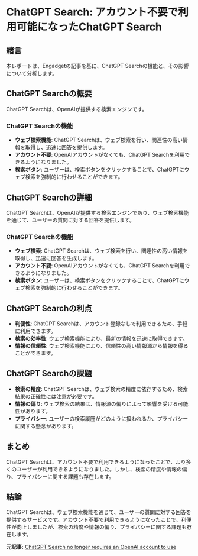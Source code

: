 # ChatGPT Search: アカウント不要で利用可能になったChatGPT Search

## 緒言

本レポートは、Engadgetの記事を基に、ChatGPT Searchの機能と、その影響について分析します。

## ChatGPT Searchの概要

ChatGPT Searchは、OpenAIが提供する検索エンジンです。

### ChatGPT Searchの機能

* **ウェブ検索機能**: ChatGPT Searchは、ウェブ検索を行い、関連性の高い情報を取得し、迅速に回答を提供します。
* **アカウント不要**: OpenAIアカウントがなくても、ChatGPT Searchを利用できるようになりました。
* **検索ボタン**: ユーザーは、検索ボタンをクリックすることで、ChatGPTにウェブ検索を強制的に行わせることができます。

## ChatGPT Searchの詳細

ChatGPT Searchは、OpenAIが提供する検索エンジンであり、ウェブ検索機能を通じて、ユーザーの質問に対する回答を提供します。

### ChatGPT Searchの機能

* **ウェブ検索**: ChatGPT Searchは、ウェブ検索を行い、関連性の高い情報を取得し、迅速に回答を生成します。
* **アカウント不要**: OpenAIアカウントがなくても、ChatGPT Searchを利用できるようになりました。
* **検索ボタン**: ユーザーは、検索ボタンをクリックすることで、ChatGPTにウェブ検索を強制的に行わせることができます。

## ChatGPT Searchの利点

* **利便性**: ChatGPT Searchは、アカウント登録なしで利用できるため、手軽に利用できます。
* **検索の効率性**: ウェブ検索機能により、最新の情報を迅速に取得できます。
* **情報の信頼性**: ウェブ検索機能により、信頼性の高い情報源から情報を得ることができます。

## ChatGPT Searchの課題

* **検索の精度**: ChatGPT Searchは、ウェブ検索の精度に依存するため、検索結果の正確性には注意が必要です。
* **情報の偏り**: ウェブ検索の結果は、情報源の偏りによって影響を受ける可能性があります。
* **プライバシー**: ユーザーの検索履歴がどのように扱われるか、プライバシーに関する懸念があります。

## まとめ

ChatGPT Searchは、アカウント不要で利用できるようになったことで、より多くのユーザーが利用できるようになりました。しかし、検索の精度や情報の偏り、プライバシーに関する課題も存在します。

## 結論

ChatGPT Searchは、ウェブ検索機能を通じて、ユーザーの質問に対する回答を提供するサービスです。アカウント不要で利用できるようになったことで、利便性が向上しましたが、検索の精度や情報の偏り、プライバシーに関する課題も存在します。


**元記事:** [ChatGPT Search no longer requires an OpenAI account to use](https://www.engadget.com/ai/chatgpt-search-no-longer-requires-an-openai-account-to-use-205538282.html)